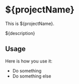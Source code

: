 ${projectName}
==============

This is ${projectName}.

${description}

Usage
-----

Here is how you use it:

 * Do something
 * Do something else
